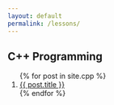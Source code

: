 ```yaml
---
layout: default
permalink: /lessons/
---
```


<h2>C++ Programming</h2>

<ol>
  {% for post in site.cpp %}
    <li><a href="{{ post.url }}">{{ post.title }}</a></li>
  {% endfor %}
</ol>
